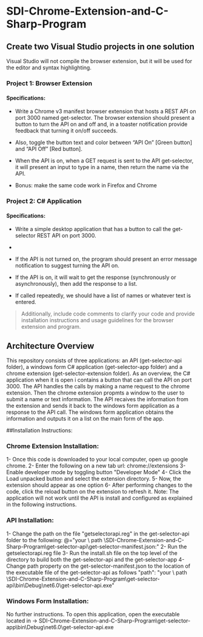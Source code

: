 # SDI-Chrome-Extension-and-C-Sharp-Program

## Create two Visual Studio projects in one solution

Visual Studio will not compile the browser extension, but it will be used for the editor and syntax highlighting. 

### Project 1: Browser Extension

#### Specifications:
- Write a Chrome v3 manifest browser extension that hosts a REST API on port 3000 named get-selector. 
The browser extension should present a button to turn the API on and off and, in a toaster notification provide feedback that turning it on/off succeeds. 

- Also, toggle the button text and color between “API On” [Green button] and “API Off” [Red button]. 

- When the API is on, when a GET request is sent to the API get-selector, it will present an input to type in a name, then return the name via the API. 

- Bonus: make the same code work in Firefox and Chrome

### Project 2: C# Application

#### Specifications:

- Write a simple desktop application that has a button to call the get-selector REST API on port 3000. 
- 
- If the API is not turned on, the program should present an error message notification to suggest turning the API on. 

- If the API is on, it will wait to get the response (synchronously or asynchronously), then add the response to a list.

- If called repeatedly, we should have a list of names or whatever text is entered.

> Additionally, include code comments to clarify your code and provide installation instructions and usage guidelines for the browser extension and program.

## Architecture Overview

This repository consists of three applications: an API (get-selector-api folder), a windows form C# application (get-selector-app folder) and a 
chrome extension (get-selector-extension folder). As an overview, the C# application when it is open i contains a button that can call the API on port 3000. 
The API handles the calls by making a name request to the chrome extension. Then the chrome extension propmts a window to the user to submit a name or text information. 
The API recaives the information from the extension and sends it back to the windows form application as a response to the API call. The windows form application 
obtains the information and outputs it on a list on the main form of the app.

##Installation Instructions:
### Chrome Extension Installation:
1- Once this code is downloaded to your local computer, open up google chrome.
2- Enter the following on a new tab url: chrome://extensions
3- Enable developer mode by toggling button "Developer Mode"
4- Click the Load unpacked button and select the extension directory.
5- Now, the extension should appear as one option
6- After performing changes to the code, click the reload button on the extension to refresh it.
Note: The application will not work until the API is install and configured as explained in the following instructions.

### API Installation:
1- Change the path on the file "getselectorapi.reg" in the get-selector-api folder to the following:
@="your \\ path \\SDI-Chrome-Extension-and-C-Sharp-Program\\get-selector-api\\get-selector-manifest.json:"
2- Run the getselectorapi.reg file
3- Run the install.sh file on the top level of the directory to build both the get-selector-api and the get-selector-app
4- Change path property on the get-selector-manifest.json to the location of the executable file of the get-selector-api as follows
"path": "your \\ path \\SDI-Chrome-Extension-and-C-Sharp-Program\\get-selector-api\\bin\\Debug\\net6.0\\get-selector-api.exe"

### Windows Form Installation:
No further instructions. To open this application, open the executable located in -> SDI-Chrome-Extension-and-C-Sharp-Program\get-selector-app\bin\Debug\net6.0\get-selector-api.exe
